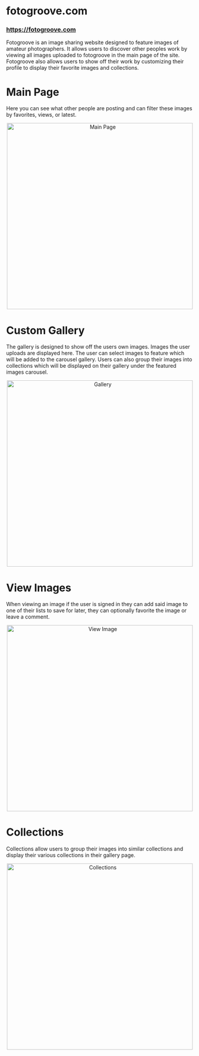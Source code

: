 # fotogroove.com
### https://fotogroove.com

Fotogroove is an image sharing website designed to feature images of amateur photographers. It allows users to discover other peoples work by viewing all images uploaded to fotogroove in the main page of the site. Fotogroove also allows users to show off their work by customizing their profile to display their favorite images and collections.  



# Main Page
Here you can see what other people are posting and can filter these images by favorites, views, or latest.
<p align="center">
  <img src="https://firebasestorage.googleapis.com/v0/b/photogruve.appspot.com/o/public%2FFotogroove-main-page.png?alt=media&token=49bdd0ba-f295-46d1-8e5b-f9d36dd9dd13"  width="500" alt="Main Page" />
</p>


# Custom Gallery
The gallery is designed to show off the users own images. Images the user uploads are displayed here. The user can select images to feature which will be added to the carousel gallery. Users can also group their images into collections which will be displayed on their gallery under the featured images carousel. 
<p align="center"><img src="https://firebasestorage.googleapis.com/v0/b/photogruve.appspot.com/o/public%2FFotogroove-gallery-view.png?alt=media&token=5eaf1be7-28bd-4cb2-b221-a1bbcd33a694" width="500" alt="Gallery" />
</p>


# View Images
When viewing an image if the user is signed in they can add said image to one of their lists to save for later, they can optionally favorite the image or leave a comment. 

<p align="center">
  <img src="https://firebasestorage.googleapis.com/v0/b/photogruve.appspot.com/o/public%2FFotogroove-image-view.png?alt=media&token=17bec262-a82b-45fd-a442-9a436eefd891" width="500" alt="View Image" />
</p>



# Collections
Collections allow users to group their images into similar collections and display their various collections in their gallery page. 

<p align="center">
 <img src="https://firebasestorage.googleapis.com/v0/b/photogruve.appspot.com/o/public%2FFotogroove-collection-view.png?alt=media&token=4787ce25-e114-4630-8f2e-d4e1fe833132" width="500" alt="Collections" />
</p>

